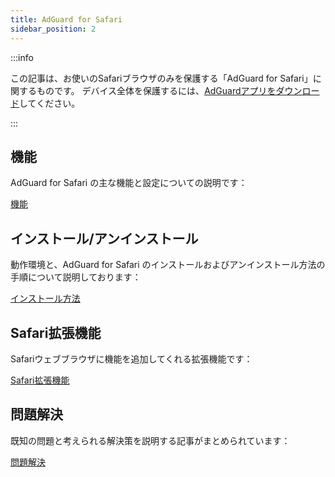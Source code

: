 ```yaml
---
title: AdGuard for Safari
sidebar_position: 2
---
```


:::info

この記事は、お使いのSafariブラウザのみを保護する「AdGuard  for Safari」に関するものです。 デバイス全体を保護するには、[AdGuardアプリをダウンロード](https://agrd.io/download-kb-adblock)してください。

:::

## 機能

AdGuard for Safari の主な機能と設定についての説明です：

[機能](/adguard-for-safari/features/features.md)

## インストール/アンインストール

動作環境と、AdGuard for Safari のインストールおよびアンインストール方法の手順について説明しております：

[インストール方法](/adguard-for-safari/installation.md)

## Safari拡張機能

Safariウェブブラウザに機能を追加してくれる拡張機能です：

[Safari拡張機能](/adguard-for-safari/extensions.md)

## 問題解決

既知の問題と考えられる解決策を説明する記事がまとめられています：

[問題解決](/adguard-for-safari/solving-problems/solving-problems.md)
